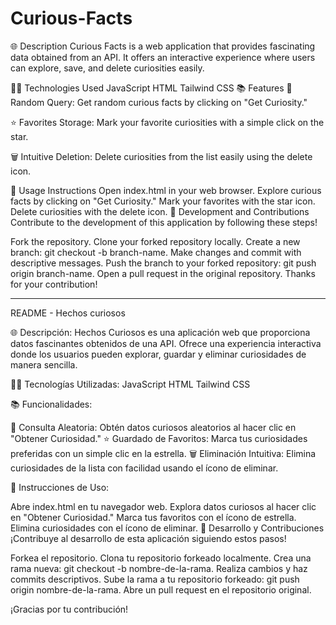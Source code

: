 # Curious-Facts
🌐 Description
Curious Facts is a web application that provides fascinating data obtained from an API. It offers an interactive experience where users can explore, save, and delete curiosities easily.

👩‍💻 Technologies Used
JavaScript
HTML
Tailwind CSS
📚 Features
🔄 Random Query: Get random curious facts by clicking on "Get Curiosity."

⭐ Favorites Storage: Mark your favorite curiosities with a simple click on the star.

🗑️ Intuitive Deletion: Delete curiosities from the list easily using the delete icon.

📝 Usage Instructions
Open index.html in your web browser.
Explore curious facts by clicking on "Get Curiosity."
Mark your favorites with the star icon.
Delete curiosities with the delete icon.
🚀 Development and Contributions
Contribute to the development of this application by following these steps!

Fork the repository.
Clone your forked repository locally.
Create a new branch: git checkout -b branch-name.
Make changes and commit with descriptive messages.
Push the branch to your forked repository: git push origin branch-name.
Open a pull request in the original repository.
Thanks for your contribution!

---------------------------------------------------------------------------------------------------------------------------------------------------------------------------------------------------------------------------------------

README - Hechos curiosos

🌐 Descripción:
Hechos Curiosos es una aplicación web que proporciona datos fascinantes obtenidos de una API. Ofrece una experiencia interactiva donde los usuarios pueden explorar, guardar y eliminar curiosidades de manera sencilla.

👩‍💻 Tecnologías Utilizadas:
JavaScript
HTML
Tailwind CSS

📚 Funcionalidades:

🔄 Consulta Aleatoria: Obtén datos curiosos aleatorios al hacer clic en "Obtener Curiosidad."
⭐ Guardado de Favoritos: Marca tus curiosidades preferidas con un simple clic en la estrella.
🗑️ Eliminación Intuitiva: Elimina curiosidades de la lista con facilidad usando el ícono de eliminar.

📝 Instrucciones de Uso: 

Abre index.html en tu navegador web.
Explora datos curiosos al hacer clic en "Obtener Curiosidad."
Marca tus favoritos con el ícono de estrella.
Elimina curiosidades con el ícono de eliminar.
🚀 Desarrollo y Contribuciones
¡Contribuye al desarrollo de esta aplicación siguiendo estos pasos!

Forkea el repositorio.
Clona tu repositorio forkeado localmente.
Crea una rama nueva: git checkout -b nombre-de-la-rama.
Realiza cambios y haz commits descriptivos.
Sube la rama a tu repositorio forkeado: git push origin nombre-de-la-rama.
Abre un pull request en el repositorio original.

¡Gracias por tu contribución!
